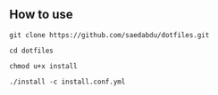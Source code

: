 ## How to use

`git clone https://github.com/saedabdu/dotfiles.git`

`cd dotfiles`

`chmod u+x install`

`./install -c install.conf.yml`